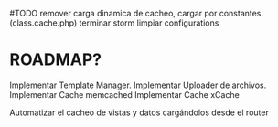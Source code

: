 #TODO
remover carga dinamica de cacheo, cargar por constantes. (class.cache.php)
terminar storm
limpiar configurations


ROADMAP?
=========
Implementar Template Manager.
Implementar Uploader de archivos.
Implementar Cache memcached
Implementar Cache xCache

Automatizar el cacheo de vistas y datos cargándolos desde el router